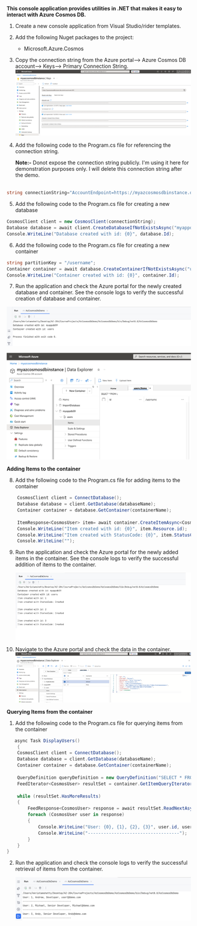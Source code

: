**This console application provides utilities in .NET that makes it easy to interact with Azure Cosmos DB.**

1. Create a new console application from Visual Studio/rider templates.
2. Add the following Nuget packages to the project:
    - Microsoft.Azure.Cosmos
3. Copy the connection string from the Azure portal--> Azure Cosmos DB account--> Keys--> Primary Connection String.
![img.png](AzCosmosDbDemo/Images/img.png)
4. Add the following code to the Program.cs file for referencing the connection string.

   **Note:-** Donot expose the connection string publicly. I'm using it here for demonstration purposes only. I will delete this connection string after the demo.
```csharp

string connectionString="AccountEndpoint=https://myazcosmosdbinstance.documents.azure.com:443/;AccountKey=e2qYKqY9NrS95G5YSgRAJGkh79VQN1DH3QGQ6OmpFfezF5dW9TldvvJgj90Z9oKAqEtXJaC3EXY7ACDbe417Dw==;";

```
5. Add the following code to the Program.cs file for creating a new database 
```csharp
CosmosClient client = new CosmosClient(connectionString);
Database database = await client.CreateDatabaseIfNotExistsAsync("myappdb59");
Console.WriteLine("Database created with id: {0}", database.Id);
```
6. Add the following code to the Program.cs file for creating a new container
```csharp
string partitionKey = "/username";
Container container = await database.CreateContainerIfNotExistsAsync("users", partitionKey);
Console.WriteLine("Container created with id: {0}", container.Id);
```
7. Run the application and check the Azure portal for the newly created database and container. See the console logs to verify the successful creation of database and container.

![img_1.png](AzCosmosDbDemo/Images/img_1.png)

![img_2.png](AzCosmosDbDemo/Images/img_2.png)

**Adding Items to the container**

8. Add the following code to the Program.cs file for adding items to the container
```csharp
    CosmosClient client = ConnectDatabase();
    Database database = client.GetDatabase(databaseName);
    Container container = database.GetContainer(containerName);
    
    ItemResponse<CosmosUser> item= await container.CreateItemAsync<CosmosUser>(user, new PartitionKey(user.username));
    Console.WriteLine("Item created with id: {0}", item.Resource.id);
    Console.WriteLine("Item created with StatusCode: {0}", item.StatusCode);
    Console.WriteLine("");
```
9. Run the application and check the Azure portal for the newly added items in the container. See the console logs to verify the successful addition of items to the container.

   ![img_3.png](AzCosmosDbDemo/Images/img_3.png)

10. Navigate to the Azure portal and check the data in the container.
    ![img_4.png](AzCosmosDbDemo/Images/img_4.png)

**Querying Items from the container**
1. Add the following code to the Program.cs file for querying items from the container
```csharp
   async Task DisplayUsers()
    {
    CosmosClient client = ConnectDatabase();
    Database database = client.GetDatabase(databaseName);
    Container container = database.GetContainer(containerName);
    
    QueryDefinition queryDefinition = new QueryDefinition("SELECT * FROM users");
    FeedIterator<CosmosUser> resultSet = container.GetItemQueryIterator<CosmosUser>(queryDefinition);
    
    while (resultSet.HasMoreResults)
    {
        FeedResponse<CosmosUser> response = await resultSet.ReadNextAsync();
        foreach (CosmosUser user in response)
        {
            Console.WriteLine("User: {0}, {1}, {2}, {3}", user.id, user.username, user.designation, user.email);
            Console.WriteLine("-----------------------------------");
        }
    }
}
```
2. Run the application and check the console logs to verify the successful retrieval of items from the container.

   ![img_5.png](AzCosmosDbDemo/Images/img_5.png)